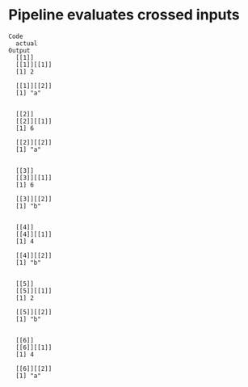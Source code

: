 # Pipeline evaluates crossed inputs

    Code
      actual
    Output
      [[1]]
      [[1]][[1]]
      [1] 2
      
      [[1]][[2]]
      [1] "a"
      
      
      [[2]]
      [[2]][[1]]
      [1] 6
      
      [[2]][[2]]
      [1] "a"
      
      
      [[3]]
      [[3]][[1]]
      [1] 6
      
      [[3]][[2]]
      [1] "b"
      
      
      [[4]]
      [[4]][[1]]
      [1] 4
      
      [[4]][[2]]
      [1] "b"
      
      
      [[5]]
      [[5]][[1]]
      [1] 2
      
      [[5]][[2]]
      [1] "b"
      
      
      [[6]]
      [[6]][[1]]
      [1] 4
      
      [[6]][[2]]
      [1] "a"
      
      

